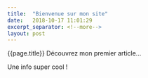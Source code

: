 ```yaml
---
title:  "Bienvenue sur mon site"
date:   2018-10-17 11:01:29
excerpt_separator: <!--more-->
layout: post
---
```

{{page.title}}
Découvrez mon premier article...
<!--more-->

Une info super cool !